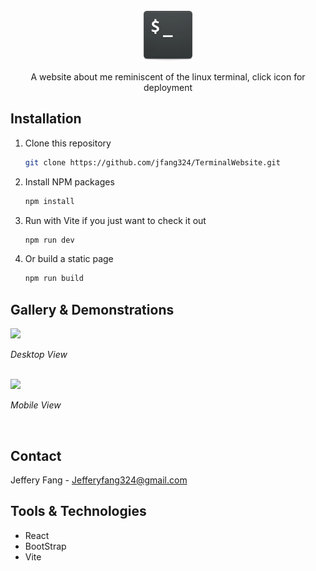 <br />
<div align = "center">
    <a href = "https://jefferyfang.com">
        <img src = "./public/terminalicon.png" width = "80" height = "80">
    </a>
    <p align = "center">
        A website about me reminiscent of the linux terminal, click icon for deployment
    </p>
</div>

## Installation

1. Clone this repository

    ```sh
    git clone https://github.com/jfang324/TerminalWebsite.git
    ```

2. Install NPM packages

    ```sh
    npm install
    ```

3. Run with Vite if you just want to check it out

    ```sh
    npm run dev
    ```

4. Or build a static page
    ```sh
    npm run build
    ```

## Gallery & Demonstrations

<img src = "https://github.com/user-attachments/assets/2dbc8579-839f-4486-adaa-7501883a7171">
</img>

_Desktop View_

<br />
<img src = "https://github.com/user-attachments/assets/869d1ed0-015f-4939-bee3-63599bc8549a" width = "auto" height = "500">
</img>

_Mobile View_

<br />

## Contact

Jeffery Fang - Jefferyfang324@gmail.com

## Tools & Technologies

-   React
-   BootStrap
-   Vite
